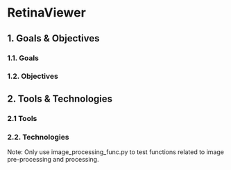 <h1> RetinaViewer </h1>
<h2> 1. Goals & Objectives </h2>
<h3> 1.1. Goals </h3>
<h3> 1.2. Objectives </h3>
<h2> 2. Tools & Technologies </h2>
<h3> 2.1 Tools </h3>
<h3> 2.2. Technologies </h3>


Note: Only use image_processing_func.py to test functions related to image pre-processing and processing.
